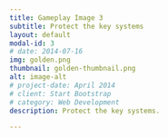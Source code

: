```yaml
---
title: Gameplay Image 3
subtitle: Protect the key systems
layout: default
modal-id: 3
# date: 2014-07-16
img: golden.png
thumbnail: golden-thumbnail.png
alt: image-alt
# project-date: April 2014
# client: Start Bootstrap
# category: Web Development
description: Protect the key systems.

---
```

